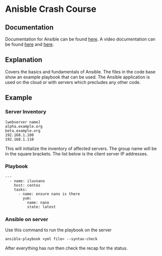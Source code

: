 # Anisble Crash Course

## Documentation
Documentation for Ansible can be found [here](https://www.ansible.com/). A video documentation can be found [here](https://www.youtube.com/watch?v=EcnqJbxBcM0&list=WL&index=2) and [here](https://www.youtube.com/watch?v=5hycyr-8EKs&list=LL&index=1&t=1148s).

## Explanation
Covers the basics and fundamentals of Ansible. The files in the code base show an example playbook that can be used. The Ansible application is used on the cloud or with servers which precludes any other code.

## Example
### Server Inventory
```
[webserver name]
alpha.example.org
beta.example.org
192.168.1.100
192.168.1.110
```

This will initialize the inventory of affected servers. The group name will be in the square brackets. The list below is the client server IP addresses.

### Playbook
```
---
  - name: iluvnano
    host: centos
    tasks: 
      - name: ensure nano is there
        yum: 
          name: nano
          state: latest
```

### Ansible on server
Use this command to run the playbook on the server
```
ansible-playbook <yml file> --syntax-check
```

After everything has run then check the recap for the status.